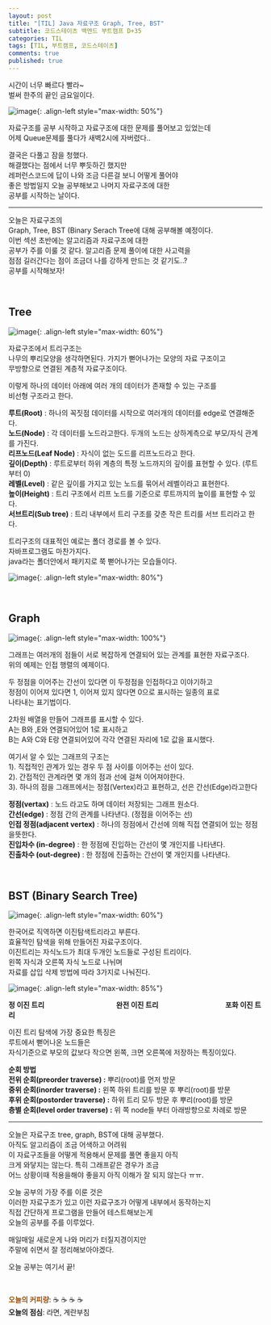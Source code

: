 ```yaml
---
layout: post
title: "[TIL] Java 자료구조 Graph, Tree, BST"
subtitle: 코드스테이츠 백엔드 부트캠프 D+35
categories: TIL
tags: [TIL, 부트캠프, 코드스테이츠]
comments: true
published: true
---
```


시간이 너무 빠르다 빨라~  
벌써 한주의 끝인 금요일이다.

![image](https://lh3.googleusercontent.com/drive-viewer/AJc5JmQvQF87SmQyGUSoOCdrrYA1Z_4wbLxiZCRZGmywk0oz01-CGpk3Y3HLhfs-mxW70_1KZjbZ2eQ=w3024-h1728){: .align-left style="max-width: 50%"}

자료구조를 공부 시작하고 자료구조에 대한 
문제를 풀어보고 있었는데  
어제 Queue문제를 풀다가 새벽2시에 자버렸다..

결국은 다풀고 잠을 청했다.  
해결했다는 점에서 너무 뿌듯하긴 했지만  
레퍼런스코드에 답이 나와 조금 다른걸 보니 어떻게 풀어야  
좋은 방법일지 오늘 공부해보고 나머지 자료구조에 대한  
공부를 시작하는 날이다.

---

오늘은 자료구조의  
Graph, Tree, BST (Binary Serach Tree에 대해 공부해볼 예정이다.  
이번 섹션 초반에는 알고리즘과 자료구조에 대한  
공부가 주를 이룰 것 같다. 알고리즘 문제 풀이에 대한 사고력을  
점점 길러간다는 점이 조금더 나를 강하게 만드는 것 같기도..?  
공부를 시작해보자!

<br/>

## **Tree**

![image](https://lh3.googleusercontent.com/drive-viewer/AJc5JmQ8Q3-0O5KdAxigkO0hXYAN3W6GFMzhDyh4sNVIVKkACSomRpKur1Sm1CHjvshf6YU82KHrG8M=w3024-h1728){: .align-left style="max-width: 60%"}

자료구조에서 트리구조는  
나무의 뿌리모양을 생각하면된다. 가지가 뻗어나가는 모양의 자료 구조이고  
무방향으로 연결된 계층적 자료구조이다.

이렇게 하나의 데이터 아래에 여러 개의 데이터가 존재할 수 있는 구조를  
비선형 구조라고 한다.

**루트(Root)** : 하나의 꼭짓점 데이터를 시작으로 여러개의 데이터를 edge로 연결해준다.  
**노드(Node)** : 각 데이터를 노드라고한다. 두개의 노드는 상하계측으로 부모/자식 관계를 가진다.  
**리프노드(Leaf Node)** : 자식이 없는 도드를 리프노드라고 한다.  
**깊이(Depth)** : 루트로부터 하위 계층의 특정 노드까지의 깊이를 표현할 수 있다. (루트부터 0)  
**레벨(Level)** : 같은 깊이를 가지고 있는 노드를 묶어서 레벨이라고 표현한다.  
**높이(Height)** : 트리 구조에서 리프 노드를 기준으로 루트까지의 높이를 표현할 수 있다.  
**서브트리(Sub tree)** : 트리 내부에서 트리 구조를 갖춘 작은 트리를 서브 트리라고 한다.

트리구조의 대표적인 예로는 폴더 경로를 볼 수 있다.  
자바프로그램도 마찬가지다.  
java라는 폴더안에서 패키지로 쭉 뻗어나가는 모습들이다.

![image](https://lh3.googleusercontent.com/drive-viewer/AJc5JmQQvLCf-lZJ3CsfdsMzRBvfwMIsCEjtBaoZIEDBE7Hl1z7UdGQmEByzd1TvP_ZzsjD1ANj-GTU=w3024-h1728){: .align-left style="max-width: 80%"}

<br/>

## Graph

![image](https://lh3.googleusercontent.com/drive-viewer/AJc5JmRO8AVpPwcgLQRuVQNU-CxEL9BHWyib3NzYXk_r2dXmLzyOcw6NSu4xMM_rGLcgLbf2k7aDvm4=w3024-h1728){: .align-left style="max-width: 100%"}

그래프는 여러개의 점들이 서로 복잡하게 연결되어 있는 관계를 표현한 자료구조다.  
위의 예제는 인접 행렬의 예제이다.

두 정점을 이어주는 간선이 있다면 이 두정점을 인접하다고 이야기하고  
정점이 이어져 있다면 1, 이어져 있지 않다면 0으로 표시하는 일종의 표로  
나타내는 표기법이다.

2차원 배열을 만들어 그래프를 표시할 수 있다.  
A는 B와 ,E와 연결되어있어 1로 표시하고  
B는 A와 C와 E랑 연결되어있어 각각 연결된 자리에 1로 값을 표시했다.

여기서 알 수 있는 그래프의 구조는  
1). 직접적인 관계가 있는 경우 두 점 사이를 이어주는 선이 있다.  
2). 간접적인 관계라면 몇 개의 점과 선에 걸쳐 이어져야한다.  
3). 하나의 점을 그래프에서는 정점(Vertex)라고 표현하고, 선은 간선(Edge)라고한다

**정점(vertax)** : 노드 라고도 하며 데이터 저장되는 그래프 원소다.  
**간선(edge)** : 정점 간의 관계를 나타낸다. (정점을 이어주는 선)  
**인접 정점(adjacent vertex)** : 하나의 정점에서 간선에 의해 직접 연결되어 있는 정점을뜻한다.  
**진입차수 (in-degree)** : 한 정점에 진입하는 간선이 몇 개인지를 나타낸다.  
**진출차수 (out-degree)** : 한 정점에 진출하는 간선이 몇 개인지를 나타낸다.  

<br/>

## **BST (Binary Search Tree)**

![image](https://lh3.googleusercontent.com/drive-viewer/AJc5JmTevjAsV0fJ6Iu9lMzZDtntkDY8cV0isNLNiXvRejtFKhzKyjTQcQLsd3BlABTFJHnQSDQAvR0=w3024-h1728){: .align-left style="max-width: 60%"}

한국어로 직역하면 이진탐색트리라고 부른다.  
효율적인 탐색을 위해 만들어진 자료구조이다.  
이진트리는 자식노드가 최대 두개인 노드들로 구성된 트리이다.  
왼쪽 자식과 오른쪽 자식 노드로 나뉘며  
자료를 삽입 삭제 방법에 따라 3가지로 나눠진다.

![image](https://lh3.googleusercontent.com/drive-viewer/AJc5JmQwaGEacIkMX3BQCnxa5z8UH2FHo97PZJhxDxv9OJT-Vn6kTg4qkCKisR7nfaqBgdQY3pt-f7c=w3024-h1728){: .align-left style="max-width: 85%"}

**정 이진 트리                                           완전 이진 트리                                        포화 이진 트리**

이진 트리 탐색에 가장 중요한 특징은  
루트에서 뻗어나온 노드들은  
자식기준으로 부모의 값보다 작으면 왼쪽, 크면 오른쪽에 저장하는 특징이있다.

**순회 방법**  
**전위 순회(preorder traverse) :** 뿌리(root)를 먼저 방문  
**중위 순회(inorder traverse) :** 왼쪽 하위 트리를 방문 후 뿌리(root)를 방문  
**후위 순회(postorder traverse) :** 하위 트리 모두 방문 후 뿌리(root)를 방문  
**층별 순회(level order traverse) :** 위 쪽 node들 부터 아래방향으로 차례로 방문

---

오늘은 자료구조 tree, graph, BST에 대해 공부했다.  
아직도 알고리즘이 조금 어색하고 어려워  
이 자료구조들을 어떻게 적용해서 문제를 풀면 좋을지 아직  
크게 와닿지는 않는다. 특히 그래프같은 경우가 조금  
어느 상황이때 적용을해야 좋을지 아직 이해가 잘 되지 않는다 ㅠㅠ.

오늘 공부의 가장 주를 이룬 것은  
이러한 자료구조가 있고 이런 자료구조가 어떻게 내부에서 동작하는지  
직접 간단하게 프로그램을 만들어 테스트해보는게  
오늘의 공부를 주를 이루었다.

매일매일 새로운게 나와 머리가 터질지경이지만  
주말에 쉬면서 잘 정리해보아야겠다.

오늘 공부는 여기서 끝!




<br/>

<span style="color:#994C00">**오늘의 커피량**</span>: ☕️ ☕️ ☕️ ☕️   
**오늘의 점심**: 라면, 계란부침